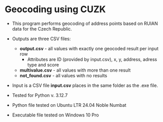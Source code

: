 # Geocoding using CUZK

* This program performs geocoding of address points based on RUIAN data for the Czech Republic.
* Outputs are three CSV files: 
  - **output.csv** - all values with exactly one geocoded result per input row
    - Attributes are ID (provided by input.csv), x, y, address, adress type and score
  - **multivalue.csv** - all values with more than one result
  - **not_found.csv** - all values with no results

* Input is a CSV file **input.csv** places in the same folder as the .exe file.
* Tested for Python v. 3.12.7
* Python file tested on Ubuntu LTR 24.04 Noble Numbat
* Executable file tested on Windows 10 Pro




